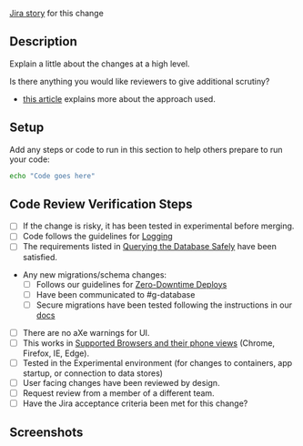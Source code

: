 [Jira story](tbd) for this change

## Description

Explain a little about the changes at a high level.

Is there anything you would like reviewers to give additional scrutiny?

- [this article](tbd) explains more about the approach used.

## Setup

Add any steps or code to run in this section to help others prepare to run your code:

```sh
echo "Code goes here"
```

## Code Review Verification Steps

- [ ] If the change is risky, it has been tested in experimental before merging.
- [ ] Code follows the guidelines for [Logging](https://transcom.github.io/mymove-docs/docs/dev/contributing/backend/Backend-Programming-Guide#logging)
- [ ] The requirements listed in [Querying the Database Safely](https://transcom.github.io/mymove-docs/docs/dev/contributing/backend/Backend-Programming-Guide/#querying-the-database-safely) have been satisfied.
- Any new migrations/schema changes:
  - [ ] Follows our guidelines for [Zero-Downtime Deploys](https://transcom.github.io/mymove-docs/docs/dev/contributing/database/Database-Migrations#zero-downtime-migrations)
  - [ ] Have been communicated to #g-database
  - [ ] Secure migrations have been tested following the instructions in our [docs](https://transcom.github.io/mymove-docs/docs/dev/contributing/database/Database-Migrations#secure-migrations)
- [ ] There are no aXe warnings for UI.
- [ ] This works in [Supported Browsers and their phone views](https://github.com/transcom/mymove/tree/master/docs/adr/0016-Browser-Support.md) (Chrome, Firefox, IE, Edge).
- [ ] Tested in the Experimental environment (for changes to containers, app startup, or connection to data stores)
- [ ] User facing changes have been reviewed by design.
- [ ] Request review from a member of a different team.
- [ ] Have the Jira acceptance criteria been met for this change?

## Screenshots
